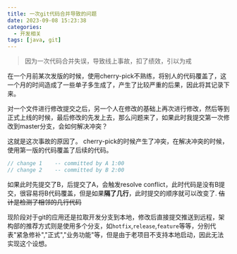 ```yaml
---
title: 一次git代码合并导致的问题
date: 2023-09-08 15:23:38
categories:
  - 开发相关
tags: [java, git]
---
```


> 因为一次代码合并失误，导致线上事故，扣了绩效，引以为戒

在一个月前某次发版的时候，使用cherry-pick不熟练，将别人的代码覆盖了，这一个月的时间造成了一些单子多生成了，产生了比较严重的后果，因此将其记录下来。

对一个文件进行修改提交之后，另一个人在修改的基础上再次进行修改，然后等到正式上线的时候，最后修改的先发上去，那么问题来了，如果此时我提交第一次修改到master分支，会如何解决冲突？

这就是这次事故的原因了。 cherry-pick的时候产生了冲突，在解决冲突的时候，使用第一版的代码覆盖了后续的代码。

```java
// change 1    -- committed by A 1:00
// change 2    -- committed by B 2:00
```

如果此时先提交了B，后提交了A，会触发resolve conflict，此时代码是没有B提交，很容易将B代码覆盖，但是如果**隔了几行**，此时提交的顺序就可以改变了. ~~估计是检测了相邻的几行代码~~ 

现阶段对于git的应用还是拉取开发分支到本地，修改后直接提交推送到远程，架构部的推荐方式则是使用多个分支，如`hotfix`,`release`,`feature`等等，分别代表"紧急修补","正式","业务功能"等，但是由于老项目不支持本地启动，因此无法实现这个设想。